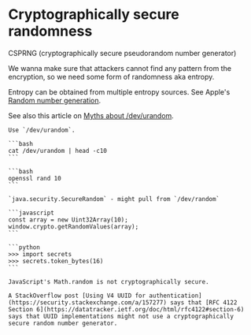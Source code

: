 # Cryptographically secure randomness

CSPRNG (cryptographically secure pseudorandom number generator)

We wanna make sure that attackers cannot find any pattern from the encryption, so we need some form of randomness aka entropy.

Entropy can be obtained from multiple entropy sources. See Apple's [Random number generation](https://support.apple.com/en-sg/guide/security/seca0c73a75b/web).

See also this article on [Myths about /dev/urandom](https://www.2uo.de/myths-about-urandom/).

~~~admonish example title="*nix"
Use `/dev/urandom`.

```bash
cat /dev/urandom | head -c10 
```
~~~

~~~admonish example title="OpenSSL"
```bash
openssl rand 10
```
~~~

~~~admonish example title="Java"
`java.security.SecureRandom` - might pull from `/dev/random`
~~~

~~~admonish example title="JavaScript"
```javascript
const array = new Uint32Array(10);
window.crypto.getRandomValues(array);
```
~~~

~~~admonish example title="Python"
```python
>>> import secrets
>>> secrets.token_bytes(16)
```
~~~

~~~admonish warning title="Math.random()"
JavaScript's Math.random is not cryptographically secure.
~~~

~~~admonish warning title="Some UUID implementations might not be cryptographically secure"
A StackOverflow post [Using V4 UUID for authentication](https://security.stackexchange.com/a/157277) says that [RFC 4122 Section 6](https://datatracker.ietf.org/doc/html/rfc4122#section-6) says that UUID implementations might not use a cryptographically secure random number generator.
~~~
